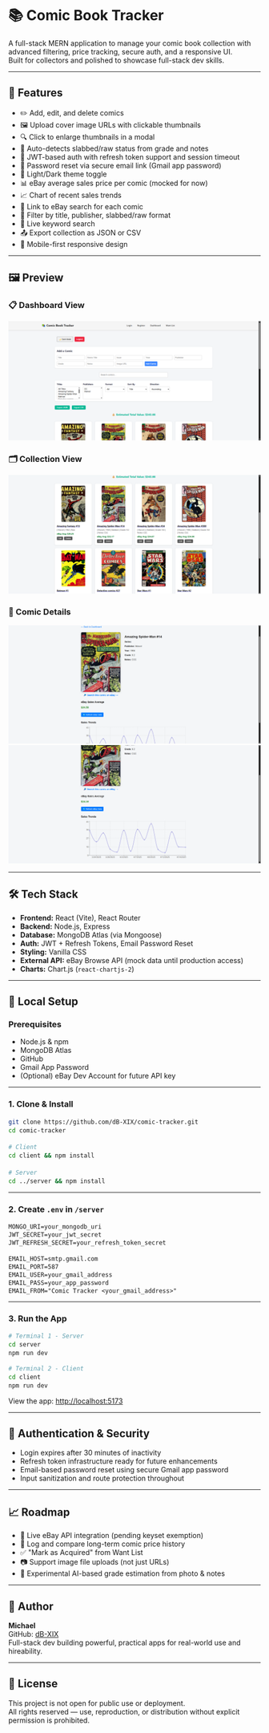 # 📚 Comic Book Tracker

A full-stack MERN application to manage your comic book collection with advanced filtering, price tracking, secure auth, and a responsive UI.  
Built for collectors and polished to showcase full-stack dev skills.

---

## 🚀 Features

- ✏️ Add, edit, and delete comics  
- 🖼️ Upload cover image URLs with clickable thumbnails  
- 🔍 Click to enlarge thumbnails in a modal  
- 🧠 Auto-detects slabbed/raw status from grade and notes  
- 🔐 JWT-based auth with refresh token support and session timeout  
- 🔁 Password reset via secure email link (Gmail app password)  
- 🎨 Light/Dark theme toggle  
- 📊 eBay average sales price per comic (mocked for now)  
- 📈 Chart of recent sales trends  
- 🔗 Link to eBay search for each comic  
- 🧰 Filter by title, publisher, slabbed/raw format  
- 🔎 Live keyword search  
- 📤 Export collection as JSON or CSV  
- 📱 Mobile-first responsive design  

---

## 🖼️ Preview

### 📋 Dashboard View
![Dashboard - Filters & Form](screenshots/dashboard1.png)

### 🗂️ Collection View
![Dashboard - Comic Cards](screenshots/dashboard2.png)

### 📘 Comic Details
![Comic Detail - Info & eBay](screenshots/comic-details1.png)  
![Comic Detail - Sales Chart](screenshots/comic-details2.png)

---

## 🛠️ Tech Stack

- **Frontend:** React (Vite), React Router  
- **Backend:** Node.js, Express  
- **Database:** MongoDB Atlas (via Mongoose)  
- **Auth:** JWT + Refresh Tokens, Email Password Reset  
- **Styling:** Vanilla CSS  
- **External API:** eBay Browse API (mock data until production access)  
- **Charts:** Chart.js (`react-chartjs-2`)  

---

## 🧪 Local Setup

### Prerequisites

- Node.js & npm  
- MongoDB Atlas  
- GitHub  
- Gmail App Password  
- (Optional) eBay Dev Account for future API key

---

### 1. Clone & Install

```bash
git clone https://github.com/dB-XIX/comic-tracker.git
cd comic-tracker

# Client
cd client && npm install

# Server
cd ../server && npm install
```

---

### 2. Create `.env` in `/server`

```env
MONGO_URI=your_mongodb_uri
JWT_SECRET=your_jwt_secret
JWT_REFRESH_SECRET=your_refresh_token_secret

EMAIL_HOST=smtp.gmail.com
EMAIL_PORT=587
EMAIL_USER=your_gmail_address
EMAIL_PASS=your_app_password
EMAIL_FROM="Comic Tracker <your_gmail_address>"
```

---

### 3. Run the App

```bash
# Terminal 1 - Server
cd server
npm run dev
```

```bash
# Terminal 2 - Client
cd client
npm run dev
```

View the app: [http://localhost:5173](http://localhost:5173)

---

## 🔐 Authentication & Security

- Login expires after 30 minutes of inactivity  
- Refresh token infrastructure ready for future enhancements  
- Email-based password reset using secure Gmail app password  
- Input sanitization and route protection throughout  

---

## 📈 Roadmap

- 🔌 Live eBay API integration (pending keyset exemption)  
- 🧾 Log and compare long-term comic price history  
- ✅ "Mark as Acquired" from Want List  
- 📷 Support image file uploads (not just URLs)  
- 🧠 Experimental AI-based grade estimation from photo & notes  

---

## 👤 Author

**Michael**  
GitHub: [dB-XIX](https://github.com/dB-XIX)  
Full-stack dev building powerful, practical apps for real-world use and hireability.

---

## 📄 License

This project is not open for public use or deployment.  
All rights reserved — use, reproduction, or distribution without explicit permission is prohibited.
